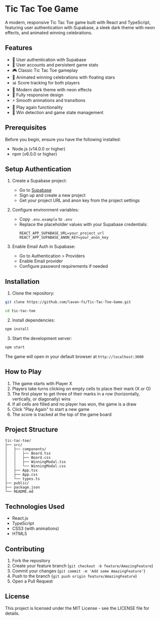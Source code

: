 # Tic Tac Toe Game

A modern, responsive Tic Tac Toe game built with React and TypeScript, featuring user authentication with Supabase, a sleek dark theme with neon effects, and animated winning celebrations.

## Features

- 🔐 User authentication with Supabase
- 👤 User accounts and persistent game stats
- 🎮 Classic Tic Tac Toe gameplay
- 🌟 Animated winning celebrations with floating stars
- 📊 Score tracking for both players
- 🎨 Modern dark theme with neon effects
- 📱 Fully responsive design
- ⚡ Smooth animations and transitions
- 🔄 Play again functionality
- 🎯 Win detection and game state management

## Prerequisites

Before you begin, ensure you have the following installed:
- Node.js (v14.0.0 or higher)
- npm (v6.0.0 or higher)

## Setup Authentication

1. Create a Supabase project:
   - Go to [Supabase](https://supabase.com)
   - Sign up and create a new project
   - Get your project URL and anon key from the project settings

2. Configure environment variables:
   - Copy `.env.example` to `.env`
   - Replace the placeholder values with your Supabase credentials:
     ```
     REACT_APP_SUPABASE_URL=your_project_url
     REACT_APP_SUPABASE_ANON_KEY=your_anon_key
     ```

3. Enable Email Auth in Supabase:
   - Go to Authentication > Providers
   - Enable Email provider
   - Configure password requirements if needed

## Installation

1. Clone the repository:
```bash
git clone https://github.com/lavan-fs/Tic-Tac-Toe-Game.git

cd tic-tac-toe
```

2. Install dependencies:
```bash
npm install
```

3. Start the development server:
```bash
npm start
```

The game will open in your default browser at `http://localhost:3000`

## How to Play

1. The game starts with Player X
2. Players take turns clicking on empty cells to place their mark (X or O)
3. The first player to get three of their marks in a row (horizontally, vertically, or diagonally) wins
4. If all cells are filled and no player has won, the game is a draw
5. Click "Play Again" to start a new game
6. The score is tracked at the top of the game board

## Project Structure

```
tic-tac-toe/
├── src/
│   ├── components/
│   │   ├── Board.tsx
│   │   ├── Board.css
│   │   ├── WinningModal.tsx
│   │   └── WinningModal.css
│   ├── App.tsx
│   ├── App.css
│   └── types.ts
├── public/
├── package.json
└── README.md
```

## Technologies Used

- React.js
- TypeScript
- CSS3 (with animations)
- HTML5

## Contributing

1. Fork the repository
2. Create your feature branch (`git checkout -b feature/AmazingFeature`)
3. Commit your changes (`git commit -m 'Add some AmazingFeature'`)
4. Push to the branch (`git push origin feature/AmazingFeature`)
5. Open a Pull Request

## License

This project is licensed under the MIT License - see the LICENSE file for details.

